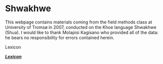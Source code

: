 # Shwakhwe
This webpage contains materials coming from the field methods class at University of Tromsø in 2007, conducted on the Khoe language Shwakhwe (Shua). I would like to thank Molapisi Kagisano who provided all of the data: he bears no responsibility for errors contained herein. 

Lexicon

__*[Lexicon](Lexicon/lexicon%20database.html)*__


